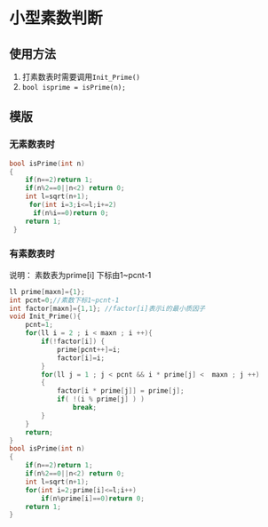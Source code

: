 # 小型素数判断

## 使用方法
1. 打素数表时需要调用`Init_Prime()`
2. `bool isprime = isPrime(n);`

## 模版
### 无素数表时

```C++
bool isPrime(int n)  {      if(n==2)return 1;      if(n%2==0||n<2) return 0;      int l=sqrt(n+1);       for(int i=3;i<=l;i+=2)        if(n%i==0)return 0;      return 1;   }
```

### 有素数表时
说明： 素数表为prime[i] 下标由1~pcnt-1

```C++
ll prime[maxn]={1};
int pcnt=0;//素数下标1~pcnt-1
int factor[maxn]={1,1}; //factor[i]表示i的最小质因子
void Init_Prime(){
    pcnt=1;
    for(ll i = 2 ; i < maxn ; i ++){
        if(!factor[i]) {
            prime[pcnt++]=i;
            factor[i]=i;
        }
        for(ll j = 1 ; j < pcnt && i * prime[j] <  maxn ; j ++)
        {
            factor[i * prime[j]] = prime[j];
            if( !(i % prime[j] ) )
                break;
        }
    }
    return;
}
bool isPrime(int n){    if(n==2)return 1;    if(n%2==0||n<2) return 0;    int l=sqrt(n+1);    for(int i=2;prime[i]<=l;i++)        if(n%prime[i]==0)return 0;    return 1;}
```